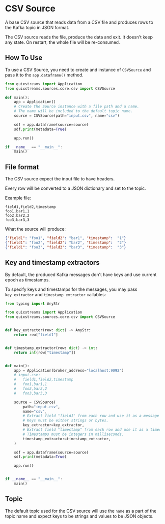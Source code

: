 # CSV Source

A base CSV source that reads data from a CSV file and produces rows to the Kafka topic in JSON format.

The CSV source reads the file, produce the data and exit. It doesn't keep any state. On restart, the whole file will be re-consumed.

## How To Use

To use a CSV Source, you need to create and instance of `CSVSource` and pass it to the `app.dataframe()` method.

```python
from quixstreams import Application
from quixstreams.sources.core.csv import CSVSource

def main():
    app = Application()
    # Create the Source instance with a file path and a name.
    # The name will be included to the default topic name. 
    source = CSVSource(path="input.csv", name="csv")

    sdf = app.dataframe(source=source)
    sdf.print(metadata=True)

    app.run()

if __name__ == "__main__":
    main()
```

## File format

The CSV source expect the input file to have headers.

Every row will be converted to a JSON dictionary and set to the topic.

Example file:

```csv
field1,field2,timestamp
foo1,bar1,1
foo2,bar2,2
foo3,bar3,3
```

What the source will produce:
```json lines
{"field1": "foo1", "field2": "bar1", "timestamp":  "1"}
{"field1": "foo2", "field2": "bar2", "timestamp":  "2"}
{"field1": "foo3", "field2": "bar3", "timestamp":  "3"}
```

## Key and timestamp extractors
By default, the produced Kafka messages don't have keys and use current epoch as timestamps.

To specify keys and timestamps for the messages, you may pass `key_extractor` and `timestamp_extractor` callables:

```python
from typing import AnyStr

from quixstreams import Application
from quixstreams.sources.core.csv import CSVSource


def key_extractor(row: dict) -> AnyStr:
    return row["field1"]


def timestamp_extractor(row: dict) -> int:
    return int(row["timestamp"])


def main():
    app = Application(broker_address="localhost:9092")
    # input.csv:
    #   field1,field2,timestamp
    #   foo1,bar1,1
    #   foo2,bar2,2
    #   foo3,bar3,3

    source = CSVSource(
        path="input.csv",
        name="csv",
        # Extract field "field1" from each row and use it as a message key.
        # Keys must be either strings or bytes.
        key_extractor=key_extractor,
        # Extract field "timestamp" from each row and use it as a timestamp.
        # Timestamps must be integers in milliseconds.
        timestamp_extractor=timestamp_extractor,
    )

    sdf = app.dataframe(source=source)
    sdf.print(metadata=True)

    app.run()


if __name__ == "__main__":
    main()
```


## Topic

The default topic used for the CSV source will use the `name` as a part of the topic name and expect keys to be strings and values to be JSON objects.  
